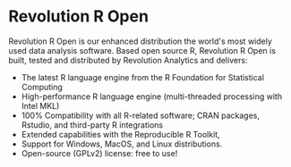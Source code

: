 Revolution R Open
============

Revolution R Open is our enhanced distribution the world's most widely used data analysis software. Based open source R, Revolution R Open is built, tested and distributed by Revolution Analytics and delivers:

 - The latest R language engine from the R Foundation for Statistical Computing
 - High-performance R language engine (multi-threaded processing with Intel MKL)
 - 100% Compatibility with all R-related software; CRAN packages, Rstudio, and third-party R integrations
 - Extended capabilities with the Reproducible R Toolkit, 
 - Support for Windows, MacOS, and Linux distributions.
 - Open-source (GPLv2) license: free to use!
